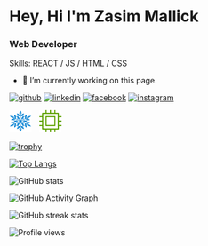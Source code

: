 

# Hey, Hi I'm Zasim Mallick
### Web Developer



Skills:  REACT / JS / HTML / CSS

- 🔭 I’m currently working on this page. 


[<img src='https://cdn.jsdelivr.net/npm/simple-icons@3.0.1/icons/github.svg' alt='github' height='40'>](https://github.com/zasimmallick)  [<img src='https://cdn.jsdelivr.net/npm/simple-icons@3.0.1/icons/linkedin.svg' alt='linkedin' height='40'>](https://www.linkedin.com/in/https://www.linkedin.com/in/zasimmallick//)  [<img src='https://cdn.jsdelivr.net/npm/simple-icons@3.0.1/icons/facebook.svg' alt='facebook' height='40'>](https://www.facebook.com/https://www.facebook.com/zasimmallick.Z)  [<img src='https://cdn.jsdelivr.net/npm/simple-icons@3.0.1/icons/instagram.svg' alt='instagram' height='40'>](https://www.instagram.com/https://www.instagram.com/zasimmallick_//)  

<a href='https://archiveprogram.github.com/'><img src='https://raw.githubusercontent.com/acervenky/animated-github-badges/master/assets/acbadge.gif' width='40' height='40'></a> <a href='https://docs.github.com/en/developers'><img src='https://raw.githubusercontent.com/acervenky/animated-github-badges/master/assets/devbadge.gif' width='40' height='40'></a> 

[![trophy](https://github-profile-trophy.vercel.app/?username=zasimmallick)](https://github.com/ryo-ma/github-profile-trophy)

[![Top Langs](https://github-readme-stats.vercel.app/api/top-langs/?username=zasimmallick)](https://github.com/anuraghazra/github-readme-stats)

![GitHub stats](https://github-readme-stats.vercel.app/api?username=zasimmallick&show_icons=true&count_private=true)  

![GitHub Activity Graph](https://activity-graph.herokuapp.com/graph?username=zasimmallick)  

![GitHub streak stats](https://github-readme-streak-stats.herokuapp.com/?user=zasimmallick)  

![Profile views](https://gpvc.arturio.dev/zasimmallick)  
